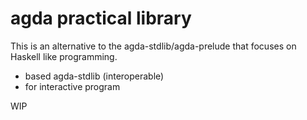 agda practical library
======================

This is an alternative to the agda-stdlib/agda-prelude that focuses on Haskell like programming.

* based agda-stdlib (interoperable)
* for interactive program

WIP
